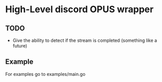 # High-Level discord OPUS wrapper

## TODO
 * Give the ability to detect if the stream is completed (something like a future)

## Example
For examples go to examples/main.go
